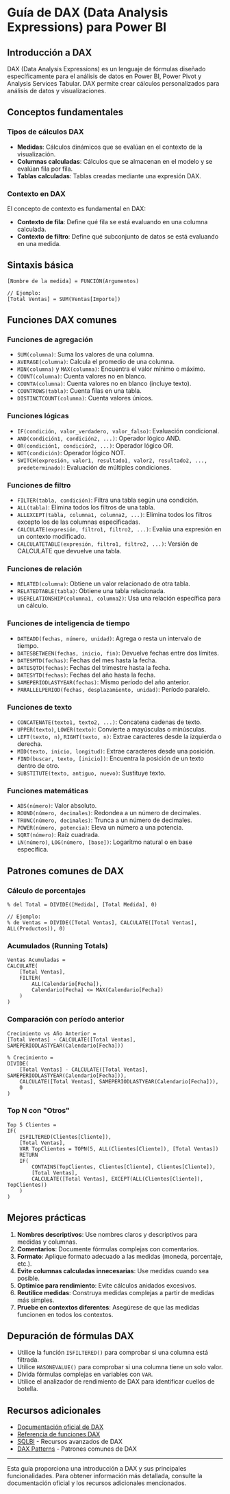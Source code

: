 # Guía de DAX (Data Analysis Expressions) para Power BI

## Introducción a DAX

DAX (Data Analysis Expressions) es un lenguaje de fórmulas diseñado específicamente para el análisis de datos en Power BI, Power Pivot y Analysis Services Tabular. DAX permite crear cálculos personalizados para análisis de datos y visualizaciones.

## Conceptos fundamentales

### Tipos de cálculos DAX

- **Medidas**: Cálculos dinámicos que se evalúan en el contexto de la visualización.
- **Columnas calculadas**: Cálculos que se almacenan en el modelo y se evalúan fila por fila.
- **Tablas calculadas**: Tablas creadas mediante una expresión DAX.

### Contexto en DAX

El concepto de contexto es fundamental en DAX:

- **Contexto de fila**: Define qué fila se está evaluando en una columna calculada.
- **Contexto de filtro**: Define qué subconjunto de datos se está evaluando en una medida.

## Sintaxis básica

```
[Nombre de la medida] = FUNCIÓN(Argumentos)

// Ejemplo:
[Total Ventas] = SUM(Ventas[Importe])
```

## Funciones DAX comunes

### Funciones de agregación

- `SUM(columna)`: Suma los valores de una columna.
- `AVERAGE(columna)`: Calcula el promedio de una columna.
- `MIN(columna)` y `MAX(columna)`: Encuentra el valor mínimo o máximo.
- `COUNT(columna)`: Cuenta valores no en blanco.
- `COUNTA(columna)`: Cuenta valores no en blanco (incluye texto).
- `COUNTROWS(tabla)`: Cuenta filas en una tabla.
- `DISTINCTCOUNT(columna)`: Cuenta valores únicos.

### Funciones lógicas

- `IF(condición, valor_verdadero, valor_falso)`: Evaluación condicional.
- `AND(condición1, condición2, ...)`: Operador lógico AND.
- `OR(condición1, condición2, ...)`: Operador lógico OR.
- `NOT(condición)`: Operador lógico NOT.
- `SWITCH(expresión, valor1, resultado1, valor2, resultado2, ..., predeterminado)`: Evaluación de múltiples condiciones.

### Funciones de filtro

- `FILTER(tabla, condición)`: Filtra una tabla según una condición.
- `ALL(tabla)`: Elimina todos los filtros de una tabla.
- `ALLEXCEPT(tabla, columna1, columna2, ...)`: Elimina todos los filtros excepto los de las columnas especificadas.
- `CALCULATE(expresión, filtro1, filtro2, ...)`: Evalúa una expresión en un contexto modificado.
- `CALCULATETABLE(expresión, filtro1, filtro2, ...)`: Versión de CALCULATE que devuelve una tabla.

### Funciones de relación

- `RELATED(columna)`: Obtiene un valor relacionado de otra tabla.
- `RELATEDTABLE(tabla)`: Obtiene una tabla relacionada.
- `USERELATIONSHIP(columna1, columna2)`: Usa una relación específica para un cálculo.

### Funciones de inteligencia de tiempo

- `DATEADD(fechas, número, unidad)`: Agrega o resta un intervalo de tiempo.
- `DATESBETWEEN(fechas, inicio, fin)`: Devuelve fechas entre dos límites.
- `DATESMTD(fechas)`: Fechas del mes hasta la fecha.
- `DATESQTD(fechas)`: Fechas del trimestre hasta la fecha.
- `DATESYTD(fechas)`: Fechas del año hasta la fecha.
- `SAMEPERIODLASTYEAR(fechas)`: Mismo período del año anterior.
- `PARALLELPERIOD(fechas, desplazamiento, unidad)`: Período paralelo.

### Funciones de texto

- `CONCATENATE(texto1, texto2, ...)`: Concatena cadenas de texto.
- `UPPER(texto)`, `LOWER(texto)`: Convierte a mayúsculas o minúsculas.
- `LEFT(texto, n)`, `RIGHT(texto, n)`: Extrae caracteres desde la izquierda o derecha.
- `MID(texto, inicio, longitud)`: Extrae caracteres desde una posición.
- `FIND(buscar, texto, [inicio])`: Encuentra la posición de un texto dentro de otro.
- `SUBSTITUTE(texto, antiguo, nuevo)`: Sustituye texto.

### Funciones matemáticas

- `ABS(número)`: Valor absoluto.
- `ROUND(número, decimales)`: Redondea a un número de decimales.
- `TRUNC(número, decimales)`: Trunca a un número de decimales.
- `POWER(número, potencia)`: Eleva un número a una potencia.
- `SQRT(número)`: Raíz cuadrada.
- `LN(número)`, `LOG(número, [base])`: Logaritmo natural o en base específica.

## Patrones comunes de DAX

### Cálculo de porcentajes

```
% del Total = DIVIDE([Medida], [Total Medida], 0)

// Ejemplo:
% de Ventas = DIVIDE([Total Ventas], CALCULATE([Total Ventas], ALL(Productos)), 0)
```

### Acumulados (Running Totals)

```
Ventas Acumuladas = 
CALCULATE(
    [Total Ventas],
    FILTER(
        ALL(Calendario[Fecha]),
        Calendario[Fecha] <= MAX(Calendario[Fecha])
    )
)
```

### Comparación con período anterior

```
Crecimiento vs Año Anterior = 
[Total Ventas] - CALCULATE([Total Ventas], SAMEPERIODLASTYEAR(Calendario[Fecha]))

% Crecimiento = 
DIVIDE(
    [Total Ventas] - CALCULATE([Total Ventas], SAMEPERIODLASTYEAR(Calendario[Fecha])),
    CALCULATE([Total Ventas], SAMEPERIODLASTYEAR(Calendario[Fecha])),
    0
)
```

### Top N con "Otros"

```
Top 5 Clientes = 
IF(
    ISFILTERED(Clientes[Cliente]),
    [Total Ventas],
    VAR TopClientes = TOPN(5, ALL(Clientes[Cliente]), [Total Ventas])
    RETURN
    IF(
        CONTAINS(TopClientes, Clientes[Cliente], Clientes[Cliente]),
        [Total Ventas],
        CALCULATE([Total Ventas], EXCEPT(ALL(Clientes[Cliente]), TopClientes))
    )
)
```

## Mejores prácticas

1. **Nombres descriptivos**: Use nombres claros y descriptivos para medidas y columnas.
2. **Comentarios**: Documente fórmulas complejas con comentarios.
3. **Formato**: Aplique formato adecuado a las medidas (moneda, porcentaje, etc.).
4. **Evite columnas calculadas innecesarias**: Use medidas cuando sea posible.
5. **Optimice para rendimiento**: Evite cálculos anidados excesivos.
6. **Reutilice medidas**: Construya medidas complejas a partir de medidas más simples.
7. **Pruebe en contextos diferentes**: Asegúrese de que las medidas funcionen en todos los contextos.

## Depuración de fórmulas DAX

- Utilice la función `ISFILTERED()` para comprobar si una columna está filtrada.
- Utilice `HASONEVALUE()` para comprobar si una columna tiene un solo valor.
- Divida fórmulas complejas en variables con `VAR`.
- Utilice el analizador de rendimiento de DAX para identificar cuellos de botella.

## Recursos adicionales

- [Documentación oficial de DAX](https://learn.microsoft.com/es-es/dax/)
- [Referencia de funciones DAX](https://learn.microsoft.com/es-es/dax/dax-function-reference)
- [SQLBI](https://www.sqlbi.com/) - Recursos avanzados de DAX
- [DAX Patterns](https://www.daxpatterns.com/) - Patrones comunes de DAX

---

Esta guía proporciona una introducción a DAX y sus principales funcionalidades. Para obtener información más detallada, consulte la documentación oficial y los recursos adicionales mencionados.
